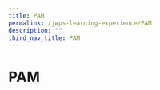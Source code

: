 ```yaml
---
title: PAM
permalink: /jwps-learning-experience/PAM
description: ""
third_nav_title: PAM
---
```

# PAM



